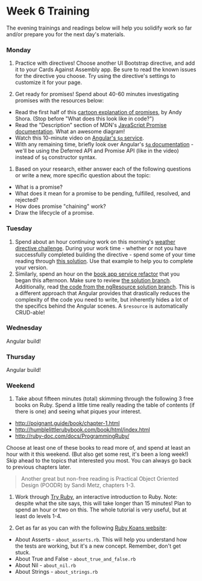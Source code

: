 # Week 6 Training

The evening trainings and readings below will help you solidify work so far and/or prepare you for the next day's materials.

### Monday

1. Practice with directives!  Choose another UI Bootstrap directive, and add it to your Cards Against Assembly app. Be sure to read the known issues for the directive you choose. Try using the directive's settings to customize it for your page.  

1. Get ready for promises! Spend about 40-60 minutes investigating promises with the resources below:
  * Read the first half of  this [cartoon explanation of promises](http://andyshora.com/promises-angularjs-explained-as-cartoon.html), by Andy Shora. (Stop before "What does this look like in code?")
  * Read the "Description" section of MDN's [JavaScript Promise documentation](https://developer.mozilla.org/en-US/docs/Web/JavaScript/Reference/Global_Objects/Promise#Description). What an awesome diagram!
  * Watch this 10-minute video on [Angular's `$q` service](https://www.youtube.com/watch?v=W2PBVEgMijo).
  * With any remaining time, briefly look over Angular's [`$q` documentation](https://docs.angularjs.org/api/ng/service/$q) - we'll be using the Deferred API and Promise API (like in the video) instead of `$q` constructor syntax.

1. Based on your research, either answer each of the following questions or write a new, more specific question about the topic:
  * What is a promise?
  * What does it mean for a promise to be pending, fulfilled, resolved, and rejected?
  * How does promise "chaining" work?
  * Draw the lifecycle of a promise.  




### Tuesday

1. Spend about an hour continuing work on this morning's [weather directive challenge](https://github.com/sf-wdi-31/making-a-custom-directive). During your work time - whether or not you have successfully completed building the directive - spend some of your time reading through [this solution](https://github.com/sf-wdi-31/weather-directive). Use that example to help you to complete your version.
1. Similarly, spend an hour on the [book app service refactor](https://github.com/sf-wdi-31/angular-services-training) that you began this afternoon. Make sure to review [the solution branch](https://github.com/sf-wdi-31/angular-services-training/tree/solution-31). Additionally, read [the code from the ngResource solution branch](https://github.com/sf-wdi-31/angular-services-training/tree/ngResource-solution). This is a different approach that Angular provides that drastically reduces the complexity of the code you need to write, but inherently hides a lot of the specifics behind the Angular scenes. A `$resource` is automatically CRUD-able!

### Wednesday

Angular build!

### Thursday

Angular build!

### Weekend

1. Take about fifteen minutes (total) skimming through the following 3 free books on Ruby. Spend a little time really reading the table of contents (if there is one) and seeing what piques your interest. 

 - http://poignant.guide/book/chapter-1.html
 - http://humblelittlerubybook.com/book/html/index.html
 - http://ruby-doc.com/docs/ProgrammingRuby/
 
 Choose at least one of these books to read more of, and spend at least an hour with it this weekend. (But also get some rest, it's been a long week!) Skip ahead to the topics that interested you most. You can always go back to previous chapters later. 

 > Another great but non-free reading is Practical Object Oriented Design (POODR) by Sandi Metz, chapters 1-3.

1. Work through [Try Ruby](http://tryruby.org/levels/1/challenges/0), an interactive introduction to Ruby. Note: despite what the site says, this will take longer than 15 minutes! Plan to spend an hour or two on this. The whole tutorial is very useful, but at least do levels 1-4.

1. Get as far as you can with the following [Ruby Koans website](http://rubykoans.com/):

- About Asserts - `about_asserts.rb`. This will help you understand how the tests are working, but it's a new concept. Remember, don't get stuck.
- About True and False - `about_true_and_false.rb`
- About Nil - `about_nil.rb`
- About Strings - `about_strings.rb`


